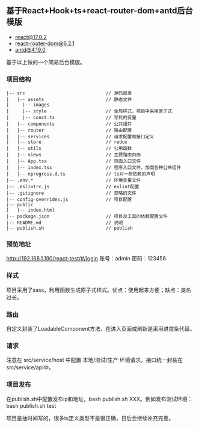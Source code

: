 ## 基于React+Hook+ts+react-router-dom+antd后台模版
* react@17.0.2
* react-router-dom@6.2.1
* antd@4.19.0

基于以上做的一个简易后台模版。

### 项目结构
	|-- src                              // 源码目录
	|   |-- assets                       // 静态文件
    |     |-- images
    |     |-- style                      // 全局样式，项目中采用原子式
    |     |-- const.ts                   // 写死的变量
    |   |-- components                   // 公共组件
    |   |-- router                       // 路由配置
    |   |-- services                     // 请求配置和接口定义
    |   |-- store                        // redux
    |   |-- utils                        // 公用函数
	|   |-- views                   	 // 主要路由页面
	|   |-- App.tsx                      // 页面入口文件
	|   |-- index.tsx                    // 程序入口文件，加载各种公共组件
    |   |-- nprogress.d.ts               // ts对一些依赖的声明
    |-- .env.*                           // 环境变量文件
    |-- .eslintrc.js                     // exlint配置
	|-- .gitignore                       // 忽略的文件
    |-- config-overrides.js              // 项目配置
	|-- public
	|   |-- index.html
	|-- package.json                     // 项目及工具的依赖配置文件
	|-- README.md                        // 说明
	|-- publish.sh                       // publish
	
### 预览地址
http://192.168.1.190/react-test/#/login
账号：admin
密码：123456

### 样式
项目采用了sass，利用函数生成原子式样式。优点：使用起来方便；缺点：类名过长。

### 路由
自定义封装了LoadableComponent方法，在进入页面或刷新是采用进度条代替。

### 请求
注意在 src/service/host 中配置 本地/测试/生产 环境请求，接口统一封装在src/service/api中。

### 项目发布
在publish.sh中配置发布ip和地址，bash publish.sh XXX。例如发布测试环境：bash publish.sh test



项目是抽时间写的，很多ts定义类型不是很正确，日后会继续补充完善。
